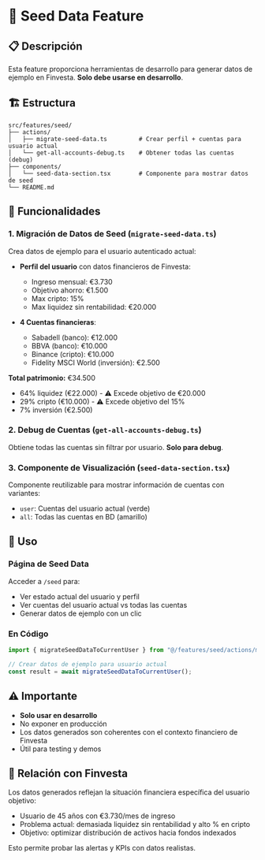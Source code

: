 # 🌱 Seed Data Feature

## 📋 Descripción

Esta feature proporciona herramientas de desarrollo para generar datos de ejemplo en Finvesta. **Solo debe usarse en desarrollo**.

## 🏗️ Estructura

```
src/features/seed/
├── actions/
│   ├── migrate-seed-data.ts         # Crear perfil + cuentas para usuario actual
│   └── get-all-accounts-debug.ts    # Obtener todas las cuentas (debug)
├── components/
│   └── seed-data-section.tsx        # Componente para mostrar datos de seed
└── README.md
```

## 🎯 Funcionalidades

### 1. Migración de Datos de Seed (`migrate-seed-data.ts`)

Crea datos de ejemplo para el usuario autenticado actual:

- **Perfil del usuario** con datos financieros de Finvesta:

  - Ingreso mensual: €3.730
  - Objetivo ahorro: €1.500
  - Max cripto: 15%
  - Max liquidez sin rentabilidad: €20.000

- **4 Cuentas financieras**:
  - Sabadell (banco): €12.000
  - BBVA (banco): €10.000
  - Binance (cripto): €10.000
  - Fidelity MSCI World (inversión): €2.500

**Total patrimonio:** €34.500

- 64% liquidez (€22.000) - ⚠️ Excede objetivo de €20.000
- 29% cripto (€10.000) - ⚠️ Excede objetivo del 15%
- 7% inversión (€2.500)

### 2. Debug de Cuentas (`get-all-accounts-debug.ts`)

Obtiene todas las cuentas sin filtrar por usuario. **Solo para debug**.

### 3. Componente de Visualización (`seed-data-section.tsx`)

Componente reutilizable para mostrar información de cuentas con variantes:

- `user`: Cuentas del usuario actual (verde)
- `all`: Todas las cuentas en BD (amarillo)

## 🚀 Uso

### Página de Seed Data

Acceder a `/seed` para:

- Ver estado actual del usuario y perfil
- Ver cuentas del usuario actual vs todas las cuentas
- Generar datos de ejemplo con un clic

### En Código

```typescript
import { migrateSeedDataToCurrentUser } from "@/features/seed/actions/migrate-seed-data";

// Crear datos de ejemplo para usuario actual
const result = await migrateSeedDataToCurrentUser();
```

## ⚠️ Importante

- **Solo usar en desarrollo**
- No exponer en producción
- Los datos generados son coherentes con el contexto financiero de Finvesta
- Útil para testing y demos

## 🔗 Relación con Finvesta

Los datos generados reflejan la situación financiera específica del usuario objetivo:

- Usuario de 45 años con €3.730/mes de ingreso
- Problema actual: demasiada liquidez sin rentabilidad y alto % en cripto
- Objetivo: optimizar distribución de activos hacia fondos indexados

Esto permite probar las alertas y KPIs con datos realistas.
